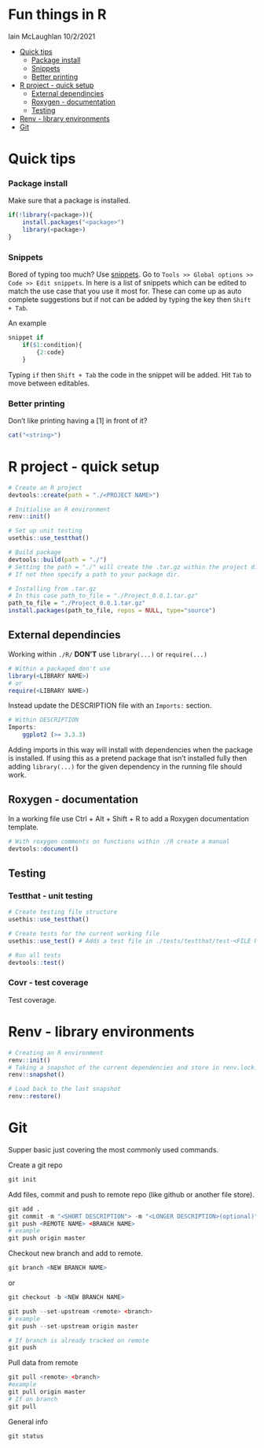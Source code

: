 Fun things in R
================
Iain McLaughlan
10/2/2021

  - [Quick tips](#quick-tips)
      - [Package install](#package-install)
      - [Snippets](#snippets)
      - [Better printing](#better-printing)
  - [R project - quick setup](#r-project---quick-setup)
      - [External dependincies](#external-dependincies)
      - [Roxygen - documentation](#roxygen---documentation)
      - [Testing](#testing)
  - [Renv - library environments](#renv---library-environments)
  - [Git](#git)

# Quick tips

### Package install

Make sure that a package is installed.

``` r
if(!library(<package>)){
    install.packages("<package>")
    library(<package>)
}
```

### Snippets

Bored of typing too much? Use
[snippets](https://jozef.io/r906-rstudio-snippets/). Go to `Tools >>
Global options >> Code >> Edit snippets`. In here is a list of snippets
which can be edited to match the use case that you use it most for.
These can come up as auto complete suggestions but if not can be added
by typing the key then `Shift + Tab`.

An example

``` r
snippet if
    if($1:condition){
        {2:code}
    }
```

Typing `if` then `Shift + Tab` the code in the snippet will be added.
Hit `Tab` to move between editables.

### Better printing

Don’t like printing having a \[1\] in front of it?

``` r
cat("<string>")
```

# R project - quick setup

``` r
# Create an R project
devtools::create(path = "./<PROJECT NAME>")

# Initialise an R environment
renv::init()

# Set up unit testing
usethis::use_testthat()

# Build package
devtools::build(path = "./")
# Setting the path = "./" will create the .tar.gz within the project dir.
# If not then specify a path to your package dir.

# Installing from .tar.gz
# In this case path_to_file = "./Project_0.0.1.tar.gz"
path_to_file = "./Project_0.0.1.tar.gz"
install.packages(path_to_file, repos = NULL, type="source")
```

## External dependincies

Working within `./R/` **DON’T** use `library(...)` or `require(...)`

``` r bg-danger
# Within a packaged don't use
library(<LIBRARY NAME>)
# or
require(<LIBRARY NAME>)
```

Instead update the DESCRIPTION file with an `Imports:` section.

``` r bg-success
# Within DESCRIPTION
Imports:
    ggplot2 (>= 3.3.3)
```

Adding imports in this way will install with dependencies when the
package is installed. If using this as a pretend package that isn’t
installed fully then adding `library(...)` for the given dependency in
the running file should work.

## Roxygen - documentation

In a working file use Ctrl + Alt + Shift + R to add a Roxygen
documentation template.

``` r
# With roxygen comments on functions within ./R create a manual
devtools::document()
```

## Testing

### Testthat - unit testing

``` r
# Create testing file structure
usethis::use_testthat()

# Create tests for the current working file
usethis::use_test() # Adds a test file in ./tests/testthat/test-<FILE NAME>.R

# Run all tests
devtools::test()
```

### Covr - test coverage

Test coverage.

# Renv - library environments

``` r
# Creating an R environment
renv::init()
# Taking a snapshot of the current dependencies and store in renv.lock.
renv::snapshot()

# Load back to the last snapshot
renv::restore()
```

# Git

Supper basic just covering the most commonly used commands.

Create a git repo

``` r
git init
```

Add files, commit and push to remote repo (like github or another file
store).

``` r
git add . 
git commit -m "<SHORT DESCRIPTION"> -m "<LONGER DESCRIPTION>(optional)"
git push <REMOTE NAME> <BRANCH NAME>
# example
git push origin master
```

Checkout new branch and add to remote.

``` r
git branch <NEW BRANCH NAME>
```

or

``` r
git checkout -b <NEW BRANCH NAME>

git push --set-upstream <remote> <branch>
# example
git push --set-upstream origin master

# If branch is already tracked on remote
git push
```

Pull data from remote

``` r
git pull <remote> <branch>
#example
git pull origin master
# If on branch
git pull
```

General info

``` r
git status
```
